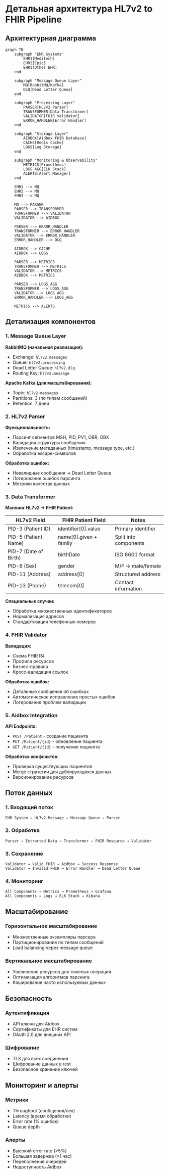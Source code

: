 # Детальная архитектура HL7v2 to FHIR Pipeline

## Архитектурная диаграмма

```mermaid
graph TB
    subgraph "EHR Systems"
        EHR1[Meditech]
        EHR2[Epic]
        EHR3[Other EHR]
    end
    
    subgraph "Message Queue Layer"
        MQ[RabbitMQ/Kafka]
        DLQ[Dead Letter Queue]
    end
    
    subgraph "Processing Layer"
        PARSER[HL7v2 Parser]
        TRANSFORMER[Data Transformer]
        VALIDATOR[FHIR Validator]
        ERROR_HANDLER[Error Handler]
    end
    
    subgraph "Storage Layer"
        AIDBOX[Aidbox FHIR Database]
        CACHE[Redis Cache]
        LOGS[Log Storage]
    end
    
    subgraph "Monitoring & Observability"
        METRICS[Prometheus]
        LOGS_AGG[ELK Stack]
        ALERTS[Alert Manager]
    end
    
    EHR1 --> MQ
    EHR2 --> MQ
    EHR3 --> MQ
    
    MQ --> PARSER
    PARSER --> TRANSFORMER
    TRANSFORMER --> VALIDATOR
    VALIDATOR --> AIDBOX
    
    PARSER --> ERROR_HANDLER
    TRANSFORMER --> ERROR_HANDLER
    VALIDATOR --> ERROR_HANDLER
    ERROR_HANDLER --> DLQ
    
    AIDBOX --> CACHE
    AIDBOX --> LOGS
    
    PARSER --> METRICS
    TRANSFORMER --> METRICS
    VALIDATOR --> METRICS
    AIDBOX --> METRICS
    
    PARSER --> LOGS_AGG
    TRANSFORMER --> LOGS_AGG
    VALIDATOR --> LOGS_AGG
    ERROR_HANDLER --> LOGS_AGG
    
    METRICS --> ALERTS
```

## Детализация компонентов

### 1. Message Queue Layer

**RabbitMQ (начальная реализация):**
- Exchange: `hl7v2.messages`
- Queue: `hl7v2.processing`
- Dead Letter Queue: `hl7v2.dlq`
- Routing Key: `hl7v2.message`

**Apache Kafka (для масштабирования):**
- Topic: `hl7v2-messages`
- Partitions: 3 (по типам сообщений)
- Retention: 7 дней

### 2. HL7v2 Parser

**Функциональность:**
- Парсинг сегментов MSH, PID, PV1, OBR, OBX
- Валидация структуры сообщения
- Извлечение метаданных (timestamp, message type, etc.)
- Обработка escape-символов

**Обработка ошибок:**
- Невалидные сообщения → Dead Letter Queue
- Логирование ошибок парсинга
- Метрики качества данных

### 3. Data Transformer

**Маппинг HL7v2 → FHIR Patient:**

| HL7v2 Field | FHIR Patient Field | Notes |
|-------------|-------------------|-------|
| PID-3 (Patient ID) | identifier[0].value | Primary identifier |
| PID-5 (Patient Name) | name[0].given + family | Split into components |
| PID-7 (Date of Birth) | birthDate | ISO 8601 format |
| PID-8 (Sex) | gender | M/F → male/female |
| PID-11 (Address) | address[0] | Structured address |
| PID-13 (Phone) | telecom[0] | Contact information |

**Специальные случаи:**
- Обработка множественных идентификаторов
- Нормализация адресов
- Стандартизация телефонных номеров

### 4. FHIR Validator

**Валидация:**
- Схема FHIR R4
- Профили ресурсов
- Бизнес-правила
- Кросс-валидация ссылок

**Обработка ошибок:**
- Детальные сообщения об ошибках
- Автоматическое исправление простых ошибок
- Логирование проблем валидации

### 5. Aidbox Integration

**API Endpoints:**
- `POST /Patient` - создание пациента
- `PUT /Patient/{id}` - обновление пациента
- `GET /Patient/{id}` - получение пациента

**Обработка конфликтов:**
- Проверка существующих пациентов
- Merge стратегии для дублирующихся данных
- Версионирование ресурсов

## Поток данных

### 1. Входящий поток
```
EHR System → HL7v2 Message → Message Queue → Parser
```

### 2. Обработка
```
Parser → Extracted Data → Transformer → FHIR Resource → Validator
```

### 3. Сохранение
```
Validator → Valid FHIR → Aidbox → Success Response
Validator → Invalid FHIR → Error Handler → Dead Letter Queue
```

### 4. Мониторинг
```
All Components → Metrics → Prometheus → Grafana
All Components → Logs → ELK Stack → Kibana
```

## Масштабирование

### Горизонтальное масштабирование
- Множественные экземпляры парсера
- Партиционирование по типам сообщений
- Load balancing через message queue

### Вертикальное масштабирование
- Увеличение ресурсов для тяжелых операций
- Оптимизация алгоритмов парсинга
- Кэширование часто используемых данных

## Безопасность

### Аутентификация
- API ключи для Aidbox
- Сертификаты для EHR систем
- OAuth 2.0 для внешних API

### Шифрование
- TLS для всех соединений
- Шифрование данных в rest
- Безопасное хранение ключей

## Мониторинг и алерты

### Метрики
- Throughput (сообщений/сек)
- Latency (время обработки)
- Error rate (% ошибок)
- Queue depth

### Алерты
- Высокий error rate (>5%)
- Большая задержка (>1 час)
- Переполнение очередей
- Недоступность Aidbox

